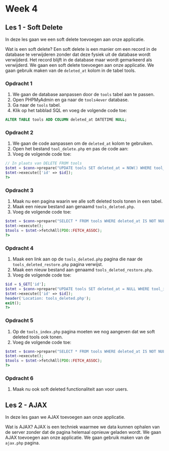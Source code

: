 # Week 4


## Les 1 - Soft Delete

In deze les gaan we een soft delete toevoegen aan onze applicatie.

Wat is een soft delete?
Een soft delete is een manier om een record in de database te verwijderen zonder dat deze fysiek uit de database wordt verwijderd.
Het record blijft in de database maar wordt gemarkeerd als verwijderd.
We gaan een soft delete toevoegen aan onze applicatie.
We gaan gebruik maken van de `deleted_at` kolom in de tabel tools.


### Opdracht 1

1. We gaan de database aanpassen door de `tools` tabel aan te passen.
2. Open PHPMyAdmin en ga naar de `tools4ever` database.
3. Ga naar de `tools` tabel.
4. Klik op het tabblad SQL en voeg de volgende code toe:

```sql
ALTER TABLE tools ADD COLUMN deleted_at DATETIME NULL;
```

### Opdracht 2

1. We gaan de code aanpassen om de `deleted_at` kolom te gebruiken.
2. Open het bestand `tool_delete.php` en pas de code aan:
3. Voeg de volgende code toe:

```php
// In plaats van DELETE FROM tools
$stmt = $conn->prepare("UPDATE tools SET deleted_at = NOW() WHERE tool_id = :id");
$stmt->execute(['id' => $id]);
?>
```

### Opdracht 3

1. Maak nu een pagina waarin we alle soft deleted tools tonen in een tabel.
2. Maak een nieuw bestand aan genaamd `tools_deleted.php`.
3. Voeg de volgende code toe:

```php
$stmt = $conn->prepare("SELECT * FROM tools WHERE deleted_at IS NOT NULL");
$stmt->execute();
$tools = $stmt->fetchAll(PDO::FETCH_ASSOC);
?>
```

### Opdracht 4

1. Maak een link aan op de `tools_deleted.php` pagina die naar de `tools_deleted_restore.php` pagina verwijst.
2. Maak een nieuw bestand aan genaamd `tools_deleted_restore.php`.
3. Voeg de volgende code toe:

```php
$id = $_GET['id'];
$stmt = $conn->prepare("UPDATE tools SET deleted_at = NULL WHERE tool_id = :id");
$stmt->execute(['id' => $id]);
header('Location: tools_deleted.php');
exit();
?>
```

### Opdracht 5

1. Op de `tools_index.php` pagina moeten we nog aangeven dat we soft deleted tools ook tonen.
2. Voeg de volgende code toe:

```php
$stmt = $conn->prepare("SELECT * FROM tools WHERE deleted_at IS NOT NULL");
$stmt->execute();
$tools = $stmt->fetchAll(PDO::FETCH_ASSOC);
?>
```



### Opdracht 6

1. Maak nu ook soft deleted functionaliteit aan voor users.


## Les 2 - AJAX

In deze les gaan we AJAX toevoegen aan onze applicatie.

Wat is AJAX?
AJAX is een techniek waarmee we data kunnen ophalen van de server zonder dat de pagina helemaal opnieuw geladen wordt.
We gaan AJAX toevoegen aan onze applicatie.
We gaan gebruik maken van de `ajax.php` pagina.

